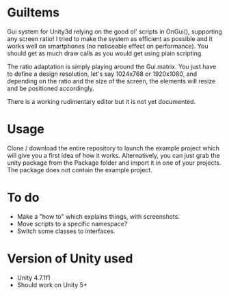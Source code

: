 # GuiItems
Gui system for Unity3d relying on the good ol' scripts in OnGui(), supporting any screen ratio!
I tried to make the system as efficient as possible and it works well on smartphones (no noticeable effect on performance). You should get as much draw calls as you would get using plain scripting.

The ratio adaptation is simply playing around the Gui.matrix. You just have to define a design resolution, let's say 1024x768 or 1920x1080, and depending on the ratio and the size of the screen, the elements will resize and be positioned accordingly.

There is a working rudimentary editor but it is not yet documented.

# Usage
Clone / download the entire repository to launch the example project which will give you a first idea of how it works.
Alternatively, you can just grab the unity package from the Package folder and import it in one of your projects. The package does not contain the example project.

# To do
* Make a "how to" which explains things, with screenshots.
* Move scripts to a specific namespace?
* Switch some classes to interfaces.

# Version of Unity used
* Unity 4.7.1f1
* Should work on Unity 5+
